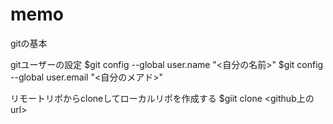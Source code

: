 # memo

gitの基本

gitユーザーの設定
  $git config --global user.name "<自分の名前>"
  $git config --global user.email "<自分のメアド>"

リモートリポからcloneしてローカルリポを作成する
  $giit clone <github上のurl>
